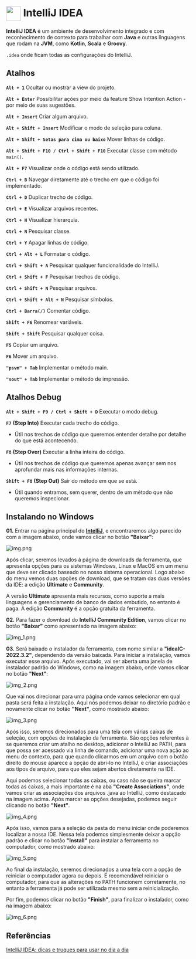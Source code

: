 <h1>
    <a href="https://www.jetbrains.com/pt-br/idea/">
     <img align="center" width="40px" src="https://cdn.jsdelivr.net/gh/devicons/devicon@latest/icons/intellij/intellij-original.svg"></a>
    <span>IntelliJ IDEA</span>
</h1>

**IntelliJ IDEA** é um ambiente de desenvolvimento integrado e com reconhecimento de contexto 
para trabalhar com **Java** e outras linguagens que rodam na **JVM**, como **Kotlin**, **Scala** e **Groovy**.

`.idea` onde ficam todas as configurações do IntelliJ.

## Atalhos

**`Alt + 1`** Ocultar ou mostrar a view do projeto.

**`Alt + Enter`** Possibilitar ações por meio da feature Show Intention Action - por meio de suas sugestões.

**`Alt + Insert`** Criar algum arquivo.

**`Alt + Shift + Insert`** Modificar o modo de seleção para coluna.

**`Alt + Shift + Setas para cima ou baixo`** Mover linhas de código.

**`Alt + Shift + F10 / Ctrl + Shift + F10`** Executar classe com método `main()`.

**`Alt + F7`** Visualizar onde o código está sendo utilizado.

**`Ctrl + B`** Navegar diretamente até o trecho em que o código foi implementado.

**`Ctrl + D`** Duplicar trecho de código.

**`Ctrl + E`** Visualizar arquivos recentes.

**`Ctrl + H`** Visualizar hierarquia.

**`Ctrl + N`** Pesquisar classe.

**`Ctrl + Y`** Apagar linhas de código.

**`Ctrl + Alt + L`** Formatar o código.

**`Ctrl + Shift + A`** Pesquisar qualquer funcionalidade do IntelliJ.

**`Ctrl + Shift + F`** Pesquisar trechos de código.

**`Ctrl + Shift + N`** Pesquisar arquivos.

**`Ctrl + Shift + Alt + N`** Pesquisar símbolos.

**`Ctrl + Barra(/)`** Comentar código.

**`Shift + F6`** Renomear variáveis.

**`Shift + Shift`** Pesquisar qualquer coisa.

**`F5`** Copiar um arquivo.

**`F6`** Mover um arquivo.

**`"psvm" + Tab`** Implementar o método main.

**`"sout" + Tab`** Implementar o método de impressão.

## Atalhos Debug

**`Alt + Shift + F9 / Ctrl + Shift + D`** Executar o modo debug.

**`F7`** **(Step Into)** Executar cada trecho do código.
- Útil nos trechos de código que queremos entender detalhe por detalhe do que está acontecendo.

**`F8`** **(Step Over)** Executar a linha inteira do código.
- Útil nos trechos de código que queremos apenas avançar sem nos aprofundar mais nas informações internas.

**`Shift + F8`** **(Step Out)** Sair do método em que se está.
- Útil quando entramos, sem querer, dentro de um método que não queremos inspecionar.

## Instalando no Windows

**01.** Entrar na página principal do **[IntelliJ](https://www.jetbrains.com/pt-br/idea/)**, e encontraremos algo parecido 
com a imagem abaixo, onde vamos clicar no botão **"Baixar"**:

![img.png](img/img.png)

Após clicar, seremos levados à página de downloads da ferramenta, que apresenta opções para os sistemas Windows, Linux e 
MacOS em um menu que deve ser clicado baseado no nosso sistema operacional. Logo abaixo do menu vemos duas opções de download, 
que se tratam das duas versões da IDE: a edição **Ultimate** e **Community**.

A versão **Ultimate** apresenta mais recursos, como suporte a mais linguagens e gerenciamento de banco de dados embutido, no 
entanto é paga. A edição **Community** é a opção gratuita da ferramenta.

**02.** Para fazer o download do **IntelliJ Community Edition**, vamos clicar no botão **"Baixar"** como apresentado na imagem 
abaixo:

![img_1.png](img/img_1.png)

**03.** Será baixado o instalador da ferramenta, com nome similar a **"ideaIC-2022.3.2"**, dependendo da versão baixada. 
Para iniciar a instalação, vamos executar esse arquivo. Após executado, vai ser aberta uma janela de instalador padrão do 
Windows, como na imagem abaixo, onde vamos clicar no botão **"Next"**:

![img_2.png](img/img_2.png)

Que vai nos direcionar para uma página onde vamos selecionar em qual pasta será feita a instalação. Aqui nós podemos 
deixar no diretório padrão e novamente clicar no botão **"Next"**, como mostrado abaixo:

![img_3.png](img/img_3.png)

Após isso, seremos direcionados para uma tela com várias caixas de seleção, com opções de instalação da ferramenta. São 
opções referentes à se queremos criar um atalho no desktop, adicionar o IntelliJ ao PATH, para que possa ser acessado via 
linha de comando, adicionar uma nova ação ao menu de contexto, para que quando clicarmos em um arquivo com o botão direito 
do mouse aparece a opção de abri-lo no IntelliJ, e criar associações aos tipos de arquivo, para que eles sejam abertos 
diretamente na IDE.

Aqui podemos selecionar todas as caixas, ou caso não se queira marcar todas as caixas, a mais importante é na aba 
**"Create Associations"**, onde vamos criar as associações dos arquivos .java ao IntelliJ, como destacado na imagem acima. 
Após marcar as opções desejadas, podemos seguir clicando no botão **"Next"**.

![img_4.png](img/img_4.png)

Após isso, vamos para a seleção da pasta do menu iniciar onde poderemos localizar a nossa IDE. Nessa tela podemos 
simplesmente deixar a opção padrão e clicar no botão **"Install"** para instalar a ferramenta no computador, como mostrado abaixo:

![img_5.png](img/img_5.png)

Ao final da instalação, seremos direcionados a uma tela com a opção de reiniciar o computador agora ou depois. É recomendável 
reiniciar o computador, para que as alterações no PATH funcionem corretamente, no entanto a ferramenta já pode ser utilizada 
mesmo sem a reinicialização.

Por fim, podemos clicar no botão **"Finish"**, para finalizar o instalador, como na imagem abaixo:

![img_6.png](img/img_6.png)

## Referências

[IntelliJ IDEA: dicas e truques para usar no dia a dia](https://www.alura.com.br/artigos/intellij-idea-dicas-truques-usar-no-dia-a-dia?_gl=1*1s1t1td*_ga*MTM1MTM4MTY2LjE3MTAxNTMzMTY.*_ga_1EPWSW3PCS*MTcxMDE3NjMxOS40LjEuMTcxMDE3OTM0OS4wLjAuMA..*_fplc*NzdXZE9aR0tHbDV6RjhVS0d2eWg1anpVZFdlZ2IlMkJQWHM2S2hrTDNLZU1zUEFYQ2JYcDlEeTVVd2s0JTJGJTJCMmg2ZWo1Y0liaTBucW90VXNBQXglMkZqVGhiS2o2dyUyRlBNV3lZd3JKNndQMVJNUFhlcjZjVm4yWTUlMkZ4MG1NeGxxMEpRJTNEJTNE)